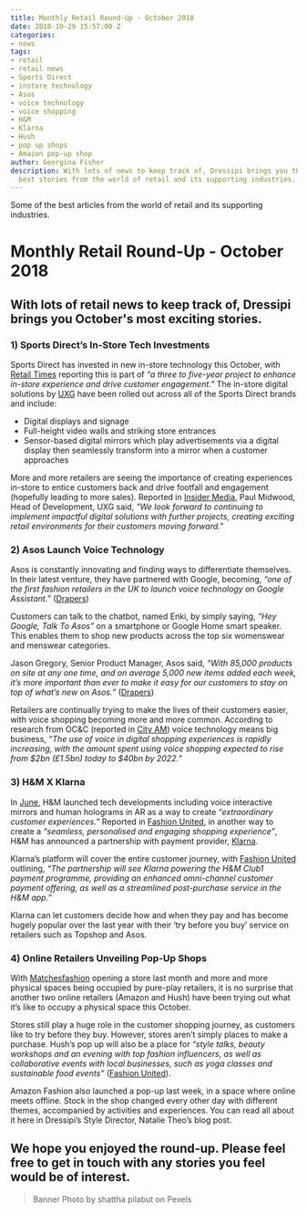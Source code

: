 ```yaml
---
title: Monthly Retail Round-Up - October 2018
date: 2018-10-29 15:57:00 Z
categories:
- news
tags:
- retail
- retail news
- Sports Direct
- instore technology
- Asos
- voice technology
- voice shopping
- H&M
- Klarna
- Hush
- pop up shops
- Amazon pop-up shop
author: Georgina Fisher
description: With lots of news to keep track of, Dressipi brings you this month's
  best stories from the world of retail and its supporting industries.
---
```


Some of the best articles from the world of retail and its supporting industries.

# Monthly Retail Round-Up - October 2018

## With lots of retail news to keep track of, Dressipi brings you October's most exciting stories.

### 1) Sports Direct’s In-Store Tech Investments

Sports Direct has invested in new in-store technology this October, with [Retail Times](http://www.retailtimes.co.uk/sports-direct-makes-seven-figure-investment-in-new-instore-technology-and-digital-displays/) reporting this is part of *“a three to five-year project to enhance in-store experience and drive customer engagement.”* The in-store digital solutions by [UXG](https://www.uxglobal.co.uk/) have been rolled out across all of the Sports Direct brands and include:

* Digital displays and signage
* Full-height video walls and striking store entrances
* Sensor-based digital mirrors which play advertisements via a digital display then seamlessly transform into a mirror when a customer approaches

More and more retailers are seeing the importance of creating experiences in-store to entice customers back and drive footfall and engagement (hopefully leading to more sales). Reported in [Insider Media](https://www.insidermedia.com/insider/yorkshire/uxg-begins-work-on-sports-direct-project), Paul Midwood, Head of Development, UXG said, *"We look forward to continuing to implement impactful digital solutions with further projects, creating exciting retail environments for their customers moving forward."*

### 2) Asos Launch Voice Technology

Asos is constantly innovating and finding ways to differentiate themselves. In their latest venture, they have partnered with Google, becoming, *“one of the first fashion retailers in the UK to launch voice technology on Google Assistant.”* ([Drapers](https://www.drapersonline.com/7032526.article?utm_source=newsletter&utm_medium=email&utm_campaign=DR_EditorialNewsletters.Reg:%20Send%20-%20Daily%20News&mkt_tok=eyJpIjoiTkRBMk5EaGxORFk0TVdJNSIsInQiOiJCYWlIekN1TlBwZWxsV2pJOG9PdEFYYXBFS2FLcG9IN3JWSTdlTnNhS0lqQnRjR3c1K0dIREZUSGtUZTJqa3FQT0NjOFpNRjZ0S1FnNWRWY1Y4bzkxM2c5RFN2S2ZyWjIzVTNiUXFrOFoyTXdaWGRhWURHNEFORmZFNlFFR2lzQSJ9))

Customers can talk to the chatbot, named Enki, by simply saying, *“Hey Google, Talk To Asos”* on a smartphone or Google Home smart speaker. This enables them to shop new products across the top six womenswear and menswear categories.

Jason Gregory, Senior Product Manager, Asos said, *“With 85,000 products on site at any one time, and on average 5,000 new items added each week, it’s more important than ever to make it easy for our customers to stay on top of what’s new on Asos.”* ([Drapers](https://www.drapersonline.com/7032526.article?utm_source=newsletter&utm_medium=email&utm_campaign=DR_EditorialNewsletters.Reg:%20Send%20-%20Daily%20News&mkt_tok=eyJpIjoiTkRBMk5EaGxORFk0TVdJNSIsInQiOiJCYWlIekN1TlBwZWxsV2pJOG9PdEFYYXBFS2FLcG9IN3JWSTdlTnNhS0lqQnRjR3c1K0dIREZUSGtUZTJqa3FQT0NjOFpNRjZ0S1FnNWRWY1Y4bzkxM2c5RFN2S2ZyWjIzVTNiUXFrOFoyTXdaWGRhWURHNEFORmZFNlFFR2lzQSJ9))

Retailers are continually trying to make the lives of their customers easier, with voice shopping becoming more and more common. According to research from OC&C (reported in [City AM](http://www.cityam.com/265267/asos-teams-up-google-launch-shopping-skill-google-assistant)) voice technology means big business, *“The use of voice in digital shopping experiences is rapidly increasing, with the amount spent using voice shopping expected to rise from $2bn (£1.5bn) today to $40bn by 2022.”*

### 3) H&M X Klarna

In [June](https://dressipi.com/blog/monthly-retail-round-up-june-2018/), H&M launched tech developments including voice interactive mirrors and human holograms in AR as a way to create *“extraordinary customer experiences.”* Reported in [Fashion United](https://fashionunited.uk/news/retail/h-m-and-klarna-announces-global-partnership/2018100839323), in another way to create a *“seamless, personalised and engaging shopping experience”*, H&M has announced a partnership with payment provider, [Klarna](https://www.klarna.com/uk/).

Klarna’s platform will cover the entire customer journey, with [Fashion United](https://fashionunited.uk/news/retail/h-m-and-klarna-announces-global-partnership/2018100839323) outlining, *“The partnership will see Klarna powering the H&M Club1 payment programme, providing an enhanced omni-channel customer payment offering, as well as a streamlined post-purchase service in the H&M app.”*

Klarna can let customers decide how and when they pay and has become hugely popular over the last year with their ‘try before you buy’ service on retailers such as Topshop and Asos.

### 4) Online Retailers Unveiling Pop-Up Shops

With [Matchesfashion](https://dressipi.com/blog/matchesfashion-expanding-from-ecommerce-to-bricks-and-mortar/) opening a store last month and more and more physical spaces being occupied by pure-play retailers, it is no surprise that another two online retailers (Amazon and Hush) have been trying out what it’s like to occupy a physical space this October. 

Stores still play a huge role in the customer shopping journey, as customers like to try before they buy. However, stores aren’t simply places to make a purchase. Hush’s pop up will also be a place for *“style talks, beauty workshops and an evening with top fashion influencers, as well as collaborative events with local businesses, such as yoga classes and sustainable food events”* ([Fashion United](https://fashionunited.uk/news/retail/hush-launches-a-series-of-pop-ups/2018101039382)).

Amazon Fashion also launched a pop-up last week, in a space where online meets offline. Stock in the shop changed every other day with different themes, accompanied by activities and experiences. You can read all about it here in Dressipi’s Style Director, Natalie Theo’s blog post.

## We hope you enjoyed the round-up. Please feel free to get in touch with any stories you feel would be of interest.

> Banner Photo by shattha pilabut on Pexels